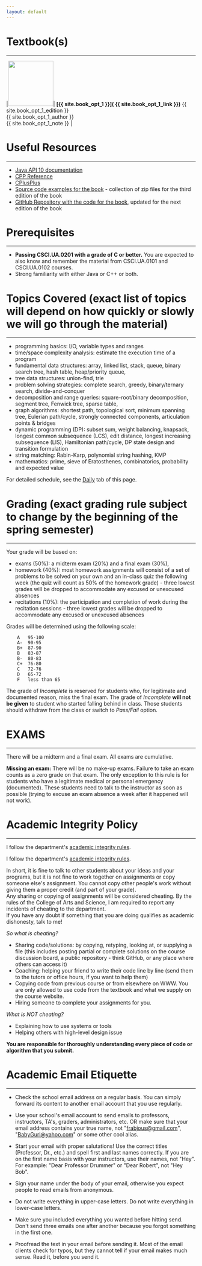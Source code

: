 ```yaml
---
layout: default
---
```



# Textbook(s)

---

<!--
|<img src="{{site.book_required_image}}" name="Book" border="0px" width="120px">| **[{{ site.book_required }}]( {{ site.book_required_link }})** {{ site.book_required_edition }}<br> {{ site.book_required_author }} <br> {{ site.book_required_note }}  |
-->

|<img src="{{site.book_opt_1_image}}" name="Book" border="0px" width="120px">| **[{{ site.book_opt_1 }}]( {{ site.book_opt_1_link }})** {{ site.book_opt_1_edition }}<br> {{ site.book_opt_1_author }} <br> {{ site.book_opt_1_note }}  |

<!--
|<img src="{{site.book_opt_2_image}}" name="Book" border="0px" width="120px">| **[{{ site.book_opt_2 }}]( {{ site.book_opt_2_link }})** {{ site.book_opt_2_edition }}<br> {{ site.book_opt_2_author }} <br> {{ site.book_opt_2_note }}  |
|<img src="{{site.book_opt_3_image}}" name="Book" border="0px" width="120px">| **[{{ site.book_opt_3 }}]( {{ site.book_opt_3_link }})** {{ site.book_opt_3_edition }}<br> {{ site.book_opt_3_author }} <br> {{ site.book_opt_3_note }}  |
|<img src="{{site.book_opt_4_image}}" name="Book" border="0px" width="120px">| **[{{ site.book_opt_4 }}]( {{ site.book_opt_4_link }})** {{ site.book_opt_4_edition }}<br> {{ site.book_opt_4_author }} <br> {{ site.book_opt_4_note }}  |
|<img src="{{site.book_opt_5_image}}" name="Book" border="0px" width="120px">| **[{{ site.book_opt_5 }}]( {{ site.book_opt_5_link }})** {{ site.book_opt_5_edition }}<br> {{ site.book_opt_5_author }} <br> {{ site.book_opt_5_note }}  |
-->

# Useful Resources
---

- [Java API 10 documentation](https://docs.oracle.com/javase/10/docs/api/)
- [CPP Reference](https://en.cppreference.com/w/)
- [CPlusPlus](http://www.cplusplus.com/reference/)
- [Source code examples for the book](https://sites.google.com/site/stevenhalim/home/material) - collection of
zip files for the third edition of the book
- [GitHub Repository with the code for the book](https://github.com/stevenhalim/cpbook-code),
updated for the next edition of the book




# Prerequisites
---

- __Passing CSCI.UA.0201 with a grade of C or better.__
You are expected to also know and remember the material from CSCI.UA.0101 and CSCI.UA.0102 courses.
- Strong familiarity with either Java or C++ or both.




# Topics Covered (exact list of topics will depend on how quickly or slowly we will go through the material)
---

- programming basics: I/O, variable types and ranges
- time/space complexity analysis: estimate the execution time of a program
- fundamental data structures: array, linked list, stack, queue, binary search tree, hash table, heap/priority queue,
- tree data structures: union-find, trie
- problem solving strategies: complete search, greedy, binary/ternary search, divide-and-conquer
- decomposition and range queries: square-root/binary decomposition, segment tree, Fenwick tree, sparse table,
- graph algorithms: shortest path, topological sort, minimum spanning tree, Eulerian path/cycle, strongly connected components, articulation points & bridges
- dynamic programming (DP): subset sum, weight balancing, knapsack, longest common subsequence (LCS), edit distance, longest increasing subsequence (LIS), Hamiltonian path/cycle, DP state design and transition formulation
- string matching: Rabin-Karp, polynomial string hashing, KMP
- mathematics: prime, sieve of Eratosthenes, combinatorics, probability and expected value


For detailed schedule, see the [Daily](daily.html) tab of this page.




# Grading  (exact grading rule subject to change by the beginning of the spring semester)
---

Your grade will be based on:

* exams (50%): a midterm exam (20%) and a final exam (30%),  
* homework (40%): most homework assignments will consist of a set of problems to be solved on your own and
  an in-class quiz the following week (the quiz will count as 50% of the homework grade)  - three lowest grades
  will be dropped to accommodate any excused or unexcused absences
* recitations (10%): the participation and completion of work during the recitation sessions  - three lowest grades will be dropped to accommodate any excused or unexcused absences

Grades will be determined using the following scale:

        A   95-100
        A-  90-95
        B+  87-90
        B   83-87
        B-  80-83
        C+  76-80
        C   72-76
        D   65-72
        F   less than 65


The grade of *Incomplete* is reserved for students who, for legitimate and documented reason, miss the final exam. The grade of *Incomplete* **will not be given** to student who started falling behind in class. Those students should withdraw from the class or switch to *Pass/Fail* option.


# EXAMS
---
There will be a midterm and a final exam. All exams are cumulative.

__Missing an exam:__ There will be no make-up exams. Failure to take an exam counts as a zero grade on that exam. The only exception to this rule is for students who have a legitimate medical or personal emergency (documented). These students need to talk to the instructor as soon as possible (trying to excuse an exam absence a week after it happened will not work).


# Academic Integrity Policy
---

I follow the department's
[academic integrity rules](http://cs.nyu.edu/webapps/content/academic/undergrad/academic_integrity).


I follow the department's
[academic integrity rules](http://cs.nyu.edu/webapps/content/academic/undergrad/academic_integrity).

In short, it is fine to talk to other students about your ideas and your
programs, but it is not fine to work together on
assignments or copy someone else's assignment. You cannot copy other people's
work without giving them a proper credit (and
part of your grade).<br>
Any sharing or copying of assignments will be considered cheating.
By the rules of the College of Arts and Science, I am required to report any incidents of cheating to the department. <br>
If you have any doubt if something that you are doing qualifies as academic dishonesty, talk to me!
<br>

*So what is cheating?*

* Sharing code/solutions: by copying, retyping, looking at, or supplying a file (this includes posting partial or
complete solutions on the course discussion board, a public repository - think GitHub, or any place where others can access it)
* Coaching: helping your friend to write their code line by line (send
them to the tutors or office hours, if you want to help them)
* Copying code from previous course or from elsewhere on WWW.
    You are only allowed to use code from the textbook and what we supply on the course website.
* Hiring someone to complete your assignments for you.


*What is NOT cheating?*

* Explaining how to use systems or tools
* Helping others with high-level design issue



__You are responsible for thoroughly understanding every piece of code or algorithm that
you submit.__


# Academic Email Etiquette
---

* Check the school email address on a regular basis. You can simply forward its content
to another email account that you use regularly.

* Use your school's email account to send emails to professors, instructors, TA's, graders,
administrators, etc. OR make sure that your email address contains your true name,
not "frabjous@gmail.com", "BabyGurl@yahoo.com" or some other cool alias.

* Start your email with proper salutations! Use the correct titles (Professor, Dr., etc.)
and spell first and last names correctly. If you are on the first name basis with your instructors,
use their names, not "Hey". For example: "Dear Professor Drummer" or "Dear Robert", not "Hey Bob".

* Sign your name under the body of your email, otherwise you expect people to read emails from anonymous.

* Do not write everything in upper-case letters. Do not write everything in lower-case letters.

* Make sure you included everything you wanted before hitting send. Don't send three emails
one after another because you forgot something in the first one.

* Proofread the text in your email before sending it. Most of the email clients check for
typos, but they cannot tell if your email makes much sense. Read it, before you send it.



<br>
<br>
